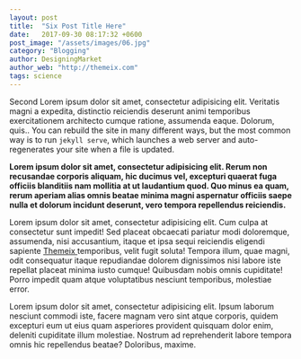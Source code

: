 ```yaml
---
layout: post
title:  "Six Post Title Here"
date:   2017-09-30 08:17:32 +0600
post_image: "/assets/images/06.jpg"
category: "Blogging"
author: DesigningMarket
author_web: "http://themeix.com"
tags: science
---
```

Second  Lorem ipsum dolor sit amet, consectetur adipisicing elit. Veritatis magni a expedita, distinctio reiciendis deserunt animi temporibus exercitationem architecto cumque ratione, assumenda eaque. Dolorum, quis.. You can rebuild the site in many different ways, but the most common way is to run `jekyll serve`, which launches a web server and auto-regenerates your site when a file is updated.

<b>Lorem ipsum dolor sit amet, consectetur adipisicing elit. Rerum non recusandae corporis aliquam, hic ducimus vel, excepturi quaerat fuga officiis blanditiis nam mollitia at ut laudantium quod. Quo minus ea quam, rerum aperiam alias omnis beatae minima magni aspernatur officiis saepe nulla et dolorum incidunt deserunt, vero tempora repellendus reiciendis.</b>

<p>Lorem ipsum dolor sit amet, consectetur adipisicing elit. Cum culpa at consectetur sunt impedit! Sed placeat obcaecati pariatur modi doloremque, assumenda, nisi accusantium, itaque et ipsa sequi reiciendis eligendi sapiente <a href="themeix">Themeix </a> temporibus, velit fugit soluta! Tempora illum, quae magni, odit consequatur itaque repudiandae dolorem dignissimos nisi labore iste repellat placeat minima iusto cumque! Quibusdam nobis omnis cupiditate! Porro impedit quam atque voluptatibus nesciunt temporibus, molestiae error.</p>

<p>Lorem ipsum dolor sit amet, consectetur adipisicing elit. Ipsum laborum nesciunt commodi iste, facere magnam vero sint atque corporis, quidem excepturi eum ut eius quam asperiores provident quisquam dolor enim, deleniti cupiditate illum molestiae. Nostrum ad reprehenderit labore tempora omnis hic repellendus beatae? Doloribus, maxime.</p>
